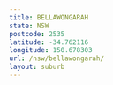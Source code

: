 ```yaml
---
title: BELLAWONGARAH
state: NSW
postcode: 2535
latitude: -34.762116
longitude: 150.678303
url: /nsw/bellawongarah/
layout: suburb
---
```

